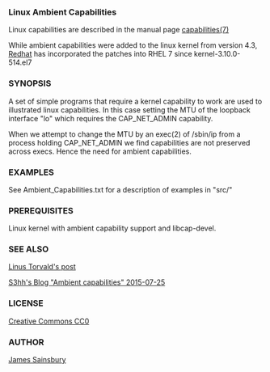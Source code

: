 
### Linux Ambient Capabilities
Linux capabilities are described in the manual page
[capabilities(7)](http://man7.org/linux/man-pages/man7/capabilities.7.html)

While ambient capabilities were added to the linux kernel from version 4.3,
[Redhat](https://access.redhat.com/solutions/1264083)
has incorporated the patches into RHEL 7 since kernel-3.10.0-514.el7

### SYNOPSIS
A set of simple programs that require a kernel capability to work
are used to illustrated linux capabilities.
In this case setting the MTU of the loopback interface "lo" which 
requires the CAP_NET_ADMIN capability.

When we attempt to change the MTU by an exec(2) of /sbin/ip
from a process holding CAP_NET_ADMIN we find capabilities are
not preserved across execs.
Hence the need for ambient capabilities.

### EXAMPLES
See Ambient_Capabilities.txt for a description of examples in "src/"

### PREREQUISITES
Linux kernel with ambient capability support and libcap-devel.

### SEE ALSO
[Linus Torvald's post](https://github.com/torvalds/linux/commit/58319057b7847667f0c9585b9de0e8932b0fdb08)

[S3hh's Blog "Ambient capabilities" 2015-07-25](https://s3hh.wordpress.com/2015/07/25/ambient-capabilities/)

### LICENSE
[Creative Commons CC0](http://creativecommons.org/publicdomain/zero/1.0/legalcode)

### AUTHOR
[James Sainsbury](mailto:toves@sdf.org)
